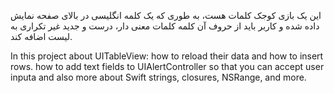 این یک بازی کوجک کلمات هست، به طوری که یک کلمه انگلیسی در بالای صفحه نمایش داده شده و کاربر باید از حروف آن کلمه کلمات معنی دار، درست و جدید غیر تکراری به لیست اضافه کند.

In this project about UITableView: how to reload their data and how to insert rows. how to add text fields to UIAlertController so that you can accept user inputa and also more about Swift strings, closures, NSRange, and more.
